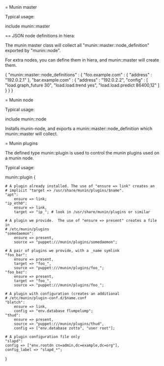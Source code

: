 = Munin master

Typical usage:

  include munin::master

== JSON node definitions in hiera:

The munin master class will collect all
"munin::master::node_definition" exported by "munin::node".

For extra nodes, you can define them in hiera, and munin::master will
create them.

   {
     "munin::master::node_definitions" : {
       "foo.example.com" : {
         "address" : "192.0.2.1"
       },
       "bar.example.com" : {
         "address" : "192.0.2.2",
         "config" : [
           "load.graph_future 30",
           "load.load.trend yes",
           "load.load.predict 86400,12"
         ]
       }
     }
   }


= Munin node

Typical usage:

  include munin::node

Installs munin-node, and exports a munin::master::node_definition
which munin::master will collect.

= Munin plugins

The defined type munin::plugin is used to control the munin plugins used on a
munin node.

Typical usage:

 munin::plugin {

    # A plugin already installed. The use of "ensure => link" creates an
    # implicit "target => /usr/share/munin/plugins/$name".
    "apt":
        ensure => link;
    "ip_eth0":
        ensure => link,
        target => "ip_"; # look in /usr/share/munin/plugins or similar

    # A plugin we provide.  The use of "ensure => present" creates a file in
    # /etc/munin/plugins
    "somedaemon":
        ensure => present,
        source => "puppet:///munin/plugins/somedaemon";

    # A pair of plugins we provide, with a _name symlink
    "foo_bar":
        ensure => present,
        target => "foo_",
        source => "puppet:///munin/plugins/foo_";
    "foo_baz":
        ensure => present,
        target => "foo_",
        source => "puppet:///munin/plugins/foo_";

    # A plugin with configuration (creates an additional
    # /etc/munin/plugin-conf.d/$name.conf
    "bletch":
        ensure => link,
        config => "env.database flumpelump";
    "thud":
        ensure => present,
        source => "puppet:///munin/plugins/thud",
        config => ["env.database zotto", "user root"];

    # A plugin configuration file only
    "slapd":
	config => ["env.rootdn cn=admin,dc=example,dc=org"],
	config_label => "slapd_*";
  }
